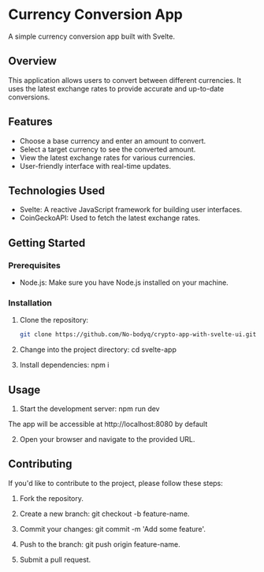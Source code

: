 # Currency Conversion App

A simple currency conversion app built with Svelte.

## Overview

This application allows users to convert between different currencies. It uses the latest exchange rates to provide accurate and up-to-date conversions.

## Features

- Choose a base currency and enter an amount to convert.
- Select a target currency to see the converted amount.
- View the latest exchange rates for various currencies.
- User-friendly interface with real-time updates.

## Technologies Used

- Svelte: A reactive JavaScript framework for building user interfaces.
- CoinGeckoAPI: Used to fetch the latest exchange rates.

## Getting Started

### Prerequisites

- Node.js: Make sure you have Node.js installed on your machine.

### Installation

1. Clone the repository:

   ```bash
   git clone https://github.com/No-bodyq/crypto-app-with-svelte-ui.git
   ```

2. Change into the project directory:
   cd svelte-app

3. Install dependencies:
   npm i

## Usage

1. Start the development server:
   npm run dev

The app will be accessible at http://localhost:8080 by default

2. Open your browser and navigate to the provided URL.

## Contributing

If you'd like to contribute to the project, please follow these steps:

1. Fork the repository.

2. Create a new branch: git checkout -b feature-name.

3. Commit your changes: git commit -m 'Add some feature'.

4. Push to the branch: git push origin feature-name.

5. Submit a pull request.
